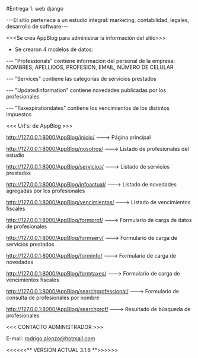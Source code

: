 #Entrega 1: web django

---El sitio pertenece a un estudio integral: marketing, contabilidad, legales, desarrollo de software---

<<<Se crea AppBlog para administrar la información del sitio>>>


- Se crearon 4 modelos de datos:

--- "Professionals" contiene información del personal de la empresa: NOMBRES, APELLIDOS, PROFESION, EMAIL, NÚMERO DE CELULAR

--- "Services" contiene las categorías de servicios prestados

--- "Updatedinformation" contiene novedades publicadas por los profesionales

--- "Taxexpirationdates" contiene los vencimientos de los distintos impuestos


<<< Url's: de AppBlog >>>

http://127.0.0.1:8000/AppBlog/inicio/ ---> Página principal

http://127.0.0.1:8000/AppBlog/nosotros/ ---> Listado de profesionales del estudio

http://127.0.0.1:8000/AppBlog/servicios/ ---> Listado de servicios prestados

http://127.0.0.1:8000/AppBlog/infoactual/ ---> Listado de novedades agregadas por los profesionales

http://127.0.0.1:8000/AppBlog/vencimientos/ ---> Listado de vencimientos fiscales

http://127.0.0.1:8000/AppBlog/formprof/ ---> Formulario de carga de datos de profesionales

http://127.0.0.1:8000/AppBlog/formserv/ ---> Formulario de carga de servicios prestados

http://127.0.0.1:8000/AppBlog/forminfo/ ---> Formulario de carga de novedades

http://127.0.0.1:8000/AppBlog/formtaxes/ ---> Formulario de carga de vencimientos fiscales

http://127.0.0.1:8000/AppBlog/searchprofessional/ ---> Formulario de consulta de profesionales por nombre

http://127.0.0.1:8000/AppBlog/searchprof/ ---> Resultado de búsqueda de profesionales

<<< CONTACTO ADMINISTRADOR >>>

E-mail: rodrigo.alonzo@hotmail.com

<<<<<<** VERSIÓN ACTUAL 3.1.6 **>>>>>>
